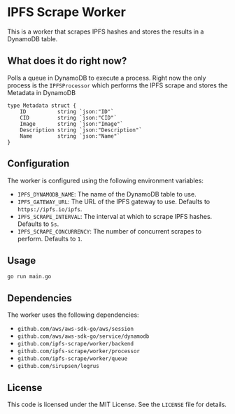 # IPFS Scrape Worker

This is a worker that scrapes IPFS hashes and stores the results in a DynamoDB table.

## What does it do right now?

Polls a queue in DynamoDB to execute a process.
Right now the only process is the `IPFSProcessor` which performs the IPFS scrape and stores the Metadata in DynamoDB

```
type Metadata struct {
	ID          string `json:"ID"`
	CID         string `json:"CID"`
	Image       string `json:"Image"`
	Description string `json:"Description"`
	Name        string `json:"Name"`
}
```

## Configuration

The worker is configured using the following environment variables:

- `IPFS_DYNAMODB_NAME`: The name of the DynamoDB table to use.
- `IPFS_GATEWAY_URL`: The URL of the IPFS gateway to use. Defaults to `https://ipfs.io/ipfs`.
- `IPFS_SCRAPE_INTERVAL`: The interval at which to scrape IPFS hashes. Defaults to `5s`.
- `IPFS_SCRAPE_CONCURRENCY`: The number of concurrent scrapes to perform. Defaults to `1`.

## Usage

```
go run main.go
```

## Dependencies

The worker uses the following dependencies:

- `github.com/aws/aws-sdk-go/aws/session`
- `github.com/aws/aws-sdk-go/service/dynamodb`
- `github.com/ipfs-scrape/worker/backend`
- `github.com/ipfs-scrape/worker/processor`
- `github.com/ipfs-scrape/worker/queue`
- `github.com/sirupsen/logrus`

## License

This code is licensed under the MIT License. See the `LICENSE` file for details.
